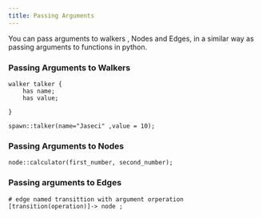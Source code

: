 ```yaml
---
title: Passing Arguments
---
```


You can pass arguments to walkers , Nodes and Edges, in a similar way as passing arguments to functions in python.

### Passing Arguments to Walkers

```jac
walker talker {
    has name;
    has value;

}

spawn::talker(name="Jaseci" ,value = 10);
```

### Passing Arguments to Nodes
```jac
node::calculator(first_number, second_number);
```

### Passing arguments to Edges
```jac
# edge named transittion with argument orperation
[transition(operation)]-> node ;
```


